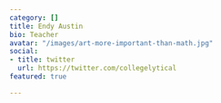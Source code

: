 ```yaml
---
category: []
title: Endy Austin
bio: Teacher
avatar: "/images/art-more-important-than-math.jpg"
social:
- title: twitter
  url: https://twitter.com/collegelytical
featured: true

---
```

